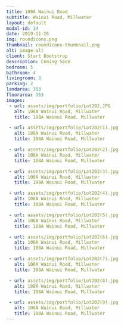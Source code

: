 ```yaml
---
title: 108A Wainui Road
subtitle: Wainui Road, Millwater
layout: default
modal-id: 14
date: 2019-11-26
img: roundicons.png
thumbnail: roundicons-thumbnail.png
alt: image-alt
client: Start Bootstrap
description: Coming Soon
bedroom: 5
bathroom: 4
livingroom: 3
parking: 2
landarea: 353
floorarea: 353
images:
 - url: assets/img/portfolio/Lot202.JPG
   alt: 108A Wainui Road, Millwater
   title: 108A Wainui Road, Millwater

 - url: assets/img/portfolio/Lot202(1).jpg
   alt: 108A Wainui Road, Millwater
   title: 108A Wainui Road, Millwater

 - url: assets/img/portfolio/Lot202(2).jpg
   alt: 108A Wainui Road, Millwater
   title: 108A Wainui Road, Millwater

 - url: assets/img/portfolio/Lot202(3).jpg
   alt: 108A Wainui Road, Millwater
   title: 108A Wainui Road, Millwater

 - url: assets/img/portfolio/Lot202(4).jpg
   alt: 108A Wainui Road, Millwater
   title: 108A Wainui Road, Millwater

 - url: assets/img/portfolio/Lot202(5).jpg
   alt: 108A Wainui Road, Millwater
   title: 108A Wainui Road, Millwater

 - url: assets/img/portfolio/Lot202(6).jpg
   alt: 108A Wainui Road, Millwater
   title: 108A Wainui Road, Millwater

 - url: assets/img/portfolio/Lot202(7).jpg
   alt: 108A Wainui Road, Millwater
   title: 108A Wainui Road, Millwater

 - url: assets/img/portfolio/Lot202(8).jpg
   alt: 108A Wainui Road, Millwater
   title: 108A Wainui Road, Millwater

 - url: assets/img/portfolio/Lot202(9).jpg
   alt: 108A Wainui Road, Millwater
   title: 108A Wainui Road, Millwater
---
```

